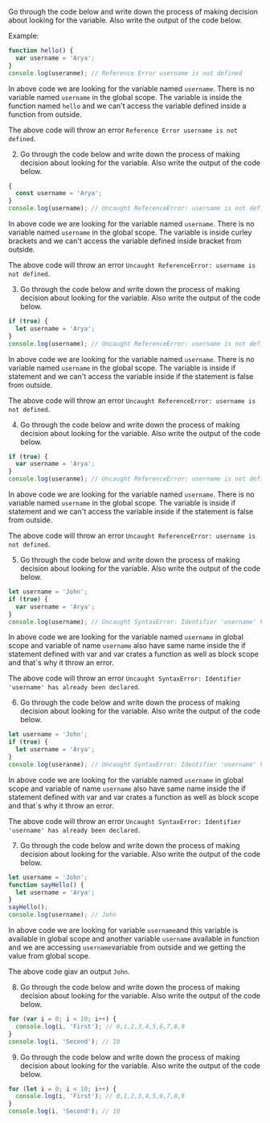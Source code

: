 Go through the code below and write down the process of making decision about looking for the variable. Also write the output of the code below.

Example:

```js
function hello() {
  var username = 'Arya';
}
console.log(useranme); // Reference Error username is not defined
```

In above code we are looking for the variable named `username`. There is no variable named `username` in the global scope. The variable is inside the function named `hello` and we can't access the variable defined inside a function from outside.

The above code will throw an error `Reference Error username is not defined`.



2. Go through the code below and write down the process of making decision about looking for the variable. Also write the output of the code below.

```js
{
  const username = 'Arya';
}
console.log(username); // Uncaught ReferenceError: username is not defined
```
In above code we are looking for the variable named `username`. There is no variable named `username` in the global scope. The variable is inside  curley brackets and we can't access the variable defined inside  bracket from outside.


The above code will throw an error `Uncaught ReferenceError: username is not defined`.



3. Go through the code below and write down the process of making decision about looking for the variable. Also write the output of the code below.

```js
if (true) {
  let username = 'Arya';
}
console.log(username); // Uncaught ReferenceError: username is not defined
```
In above code we are looking for the variable named `username`. There is no variable named `username` in the global scope. The variable is inside   if statement and we can't access the variable inside  if the statement is false  from outside.

The above code will throw an error `Uncaught ReferenceError: username is not defined`.



4. Go through the code below and write down the process of making decision about looking for the variable. Also write the output of the code below.

```js
if (true) {
  var username = 'Arya';
}
console.log(useranme); // Uncaught ReferenceError: username is not defined
```
In above code we are looking for the variable named `username`. There is no variable named `username` in the global scope. The variable is inside   if statement and we can't access the variable inside  if the statement is false  from outside.

The above code will throw an error `Uncaught ReferenceError: username is not defined`.



5. Go through the code below and write down the process of making decision about looking for the variable. Also write the output of the code below.

```js
let username = 'John';
if (true) {
  var username = 'Arya';
}
console.log(username); // Uncaught SyntaxError: Identifier 'username' has already been declared
```
In above code we are looking for the variable named `username` in global scope and variable of name `username` also have same name inside the if statement defined with var and var crates a function as well as block scope and that`s why it throw an error.

The above code will throw an error `Uncaught SyntaxError: Identifier 'username' has already been declared`.





6. Go through the code below and write down the process of making decision about looking for the variable. Also write the output of the code below.

```js
let username = 'John';
if (true) {
  let username = 'Arya';
}
console.log(useranme); // Uncaught SyntaxError: Identifier 'username' has already been declared.
```
In above code we are looking for the variable named `username` in global scope and variable of name `username` also have same name inside the if statement defined with var and var crates a function as well as block scope and that`s why it throw an error.

The above code will throw an error `Uncaught SyntaxError: Identifier 'username' has already been declared`.






7. Go through the code below and write down the process of making decision about looking for the variable. Also write the output of the code below.

```js
let username = 'John';
function sayHello() {
  let username = 'Arya';
}
sayHello();
console.log(username); // John
```
In above code we are looking for variable `username`and this variable is available in global scope and another variable `username` available in function and we are accessing `username`variable  from outside  and we getting the value from global scope.

The above code giav an output `John`.




8. Go through the code below and write down the process of making decision about looking for the variable. Also write the output of the code below.

```js
for (var i = 0; i < 10; i++) {
  console.log(i, 'First'); // 0,1,2,3,4,5,6,7,8,9
}
console.log(i, 'Second'); // 10
```





9. Go through the code below and write down the process of making decision about looking for the variable. Also write the output of the code below.

```js
for (let i = 0; i < 10; i++) {
  console.log(i, 'First'); // 0,1,2,3,4,5,6,7,8,9
}
console.log(i, 'Second'); // 10
```
